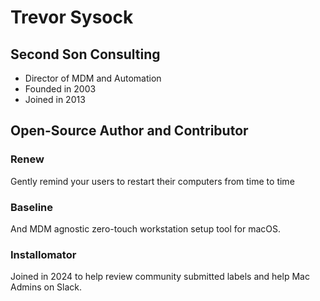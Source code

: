 # Trevor Sysock
## Second Son Consulting
- Director of MDM and Automation
- Founded in 2003
- Joined in 2013

## Open-Source Author and Contributor

### Renew
Gently remind your users to restart their computers from time to time

### Baseline
And MDM agnostic zero-touch workstation setup tool for macOS.

### Installomator
Joined in 2024 to help review community submitted labels and help Mac Admins on Slack.